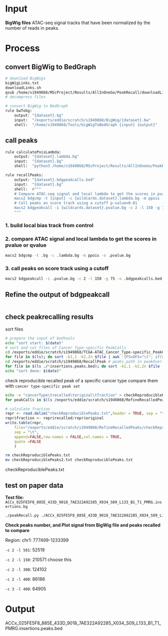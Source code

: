 # Input
**BigWig files**
ATAC-seq signal tracks that have been normalized by the number of reads in peaks. 
# Process
## convert BigWig to BedGraph
```bash
# download BigWigs
bigWigLinks.txt
downloadLinks.sh
qsub /home/s1949868/MScProject/Results/AllInOneGo/PeakRecall/downloadLinks.sh
# decompress files

```
```bash
# convert BigWig to BedGraph
rule bwTobg:
    output: "{dataset}.bg"
    input:  "/exports/eddie/scratch/s1949868/BigWig/{dataset}.bw"
    shell:  "/home/s1949868/Tools/bigWigToBedGraph {input} {output}"
```
## call peaks
```bash
rule calculatePoisLambda:
    output: "{dataset}.lambda.bg"
    input:  "{dataset}.bg"
    shell:  "python3 /home/s1949868/MScProject/Results/AllInOneGo/PeakRecall/calculatePoisLambda.py {input}"

rule recallPeaks:
    output: "{dataset}.bdgpeakcalls.bed"
    input:  "{dataset}.bg"
    shell:  r"""
    # Compare ATAC-seq signal and local lambda to get the scores in pvalue
    macs2 bdgcmp -t {input} -c {wildcards.dataset}.lambda.bg -m ppois -o {wildcards.dataset}.pvalue.bg
    # Call peaks on score track using a cutoff p-value=0.01
    macs2 bdgpeakcall -i {wildcards.dataset}.pvalue.bg -c 2 -l 150 -g 75 -o {output}
    """
```
### 1. build local bias track from control
### 2. compare ATAC signal and local lambda to get the scores in pvalue or qvalue
```bash
macs2 bdgcmp -t .bg -c .lambda.bg -m ppois -o .pvalue.bg
```
### 3. call peaks on score track using a cutoff
```bash
macs2 bdgpeakcall -i .pvalue.bg -c 2 -l 150 -g 75 -o .bdgpeakcalls.bed
```
## Refine the output of bdgpeakcall
```bash

```
## check peakrecalling results
sort files
```bash
# prepare the input of bedtools
echo "sort start: $(date)"
# sort and cut files of Cancer Type-specific PeakCalls
cd /exports/eddie/scratch/s1949868/TCGA-ATAC_Cancer_Type-specific_PeakCalls # Cancer_Type_PeakCalls_path in peakOverlap.py
for file in $(ls); do sort -k1,1 -k2,2n $file | awk '{FS=OFS="\t"; if($1~/^chr/){print $1,$2,$3,$4;}}' > /exports/eddie/scratch/s1949868/RefineRecalledPeaks/${file}.sorted; done
cd /exports/eddie/scratch/s1949868/RecallPeak # peaks_path in peakOverlap.py
for file in $(ls ./*insertions.peaks.bed); do sort -k1,1 -k2,2n $file | awk '{FS=OFS="\t"; if($1~/^chr/){print $1,$2,$3}}' > /exports/eddie/scratch/s1949868/RefineRecalledPeaks/${file}.sorted; done
echo "sort done: $(date)"
```
check reproducible recalled peak of a specific cancer type
compare them with `cancer type-specific peak set`
```bash
echo -e "cancerType\trecalled\toriginal\tfraction" > checkReproduciblePeaks.txt
for peakCalls in $(ls /exports/eddie/scratch/s1949868/RefineRecalledPeaks/*.txt.sorted); do echo $peakCalls; cancerType=`echo ${peakCalls#*/RefineRecalledPeaks/}`; cancerType=`echo ${cancerType%_peakCalls*}`; for file in $(ls /exports/eddie/scratch/s1949868/RefineRecalledPeaks/$cancerType*.peaks.bed.sorted); do bedtools intersect -a $peakCalls -b $file -f 0.5 -u >> ${cancerType}_PeakRecall.total.txt; done; a=`cut -f 4 ${cancerType}_PeakRecall.total.txt | sort | uniq -c | awk '{if($1>1){print $0}}' | wc -l | awk '{print $1}'`; b=`wc -l $peakCalls | awk '{print $1}'`; echo -e "$cancerType\t$a\t$b" >> checkReproduciblePeaks.txt; done
```
```r
# calculate fraction
repr <- read.delim("checkReproduciblePeaks.txt",header = TRUE, sep = "\t")
repr$fraction <- repr$recalled/repr$original
write.table(repr,
	file="/exports/eddie/scratch/s1949868/RefineRecalledPeaks/checkReproduciblePeaks2.txt",
	sep = "\t",
	append=FALSE,row.names = FALSE,col.names = TRUE,
	quote =FALSE
	)
```
```bash
rm checkReproduciblePeaks.txt
mv checkReproduciblePeaks2.txt checkReproduciblePeaks.txt
```
checkReproduciblePeaks.txt


## test on paper data
**Test file:** `ACCx_025FE5F8_885E_433D_9018_7AE322A92285_X034_S09_L133_B1_T1_PMRG.insertions.bg`
```bash
./peakRecall.py ./ACCx_025FE5F8_885E_433D_9018_7AE322A92285_X034_S09_L133_B1_T1_PMRG.insertions.bg
```
**Check peaks number, and Plot signal from BigWig file and peaks recalled to compare**

Region: chr1: 777499-1233399

`-c 2 -l 501`: 52519 

`-c 2 -l 150`: 210571 choose this 

`-c 2 -l 300`: 124102

`-c 2 -l 400`: 86186

`-c 3 -l 400`: 64905 
# Output
ACCx_025FE5F8_885E_433D_9018_7AE322A92285_X034_S09_L133_B1_T1_PMRG.insertions.peaks.bed
<!--stackedit_data:
eyJoaXN0b3J5IjpbLTU3NjQ4NjAwMCwxMTM3NzMzMTcyLDIxOD
I0NDYxMiwyMTIyNDkxMDE1LC0xOTIyMzg3OTMsLTE5ODM4Njk4
OTgsMjg4ODYxNDMsNjM3MjYxNDY3LDcwMDMzNjUzMyw1NTA5MT
Q3NjMsMTk2Nzc4ODk0MiwtNDc0Nzg3ODQ4LDE2ODY2NDU2NDUs
LTIwOTc5Mjc5NzYsLTMwOTgyNDY0MSwtOTU0ODg2ODM2LDIwNT
I5NTkzNDcsLTUyNjE0ODYwNCwxMzI3NjM1MjQ2LC0xNzI4Mjcx
NDc4XX0=
-->